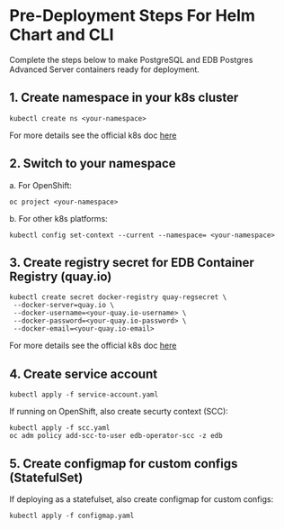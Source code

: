 # Pre-Deployment Steps For Helm Chart and CLI
Complete the steps below to make PostgreSQL and EDB Postgres Advanced Server containers ready for deployment.

## 1. Create namespace in your k8s cluster
    kubectl create ns <your-namespace>
For more details see the official k8s doc [here](https://kubernetes.io/docs/tasks/administer-cluster/namespaces/#creating-a-new-namespace)

## 2. Switch to your namespace
a. For OpenShift:

    oc project <your-namespace>
 
b. For other k8s platforms:

    kubectl config set-context --current --namespace= <your-namespace>

## 3. Create registry secret for EDB Container Registry (quay.io)
    kubectl create secret docker-registry quay-regsecret \
     --docker-server=quay.io \
 	 --docker-username=<your-quay.io-username> \
 	 --docker-password=<your-quay.io-password> \
 	 --docker-email=<your-quay.io-email>

For more details see the official k8s doc [here](https://kubernetes.io/docs/tasks/configure-pod-container/pull-image-private-registry/#create-a-secret-by-providing-credentials-on-the-command-line)

## 4. Create service account
    kubectl apply -f service-account.yaml

If running on OpenShift, also create securty context (SCC):

    kubectl apply -f scc.yaml
    oc adm policy add-scc-to-user edb-operator-scc -z edb

## 5. Create configmap for custom configs (StatefulSet)

If deploying as a statefulset, also create configmap for custom configs:

    kubectl apply -f configmap.yaml